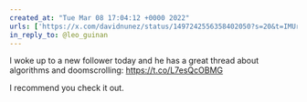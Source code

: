 ```yaml
---
created_at: "Tue Mar 08 17:04:12 +0000 2022"
urls: ['https://x.com/davidnunez/status/1497242556358402050?s=20&t=IMUrsl3sez09uL-l7EVWKw']
in_reply_to: @leo_guinan
---
```


I woke up to a new follower today and he has a great thread about algorithms and doomscrolling: https://t.co/L7esQcOBMG

I recommend you check it out.